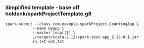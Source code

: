 ### Simplified template - base off holdenk/sparkProjectTemplate.g8

```
spark-submit --class com.example.sparkProject.CountingApp \
            --name myapp \
            --master local[1] \
            ./target/scala-2.12/spark-test-app_2.12-0.1.jar 
            in.txt out.txt

```
